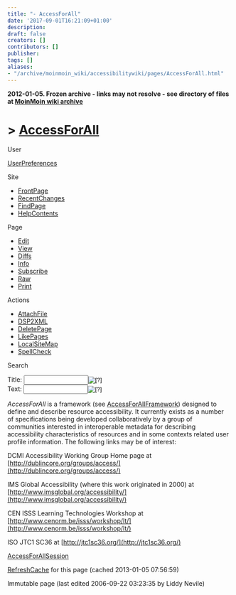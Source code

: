 ```yaml
---
title: "- AccessForAll"
date: '2017-09-01T16:21:09+01:00'
description: 
draft: false
creators: []
contributors: []
publisher: 
tags: []
aliases:
- "/archive/moinmoin_wiki/accessibilitywiki/pages/AccessForAll.html"
---
```


**2012-01-05. Frozen archive - links may not resolve - see directory of files at [MoinMoin wiki archive](/moinmoin-wiki-archive/)**

# > [AccessForAll](http://dublincore.org/accessibilitywiki/AccessForAll?action=fullsearch&value=AccessForAll&literal=1&case=1&context=40 "Click here to do a full-text search for this title")

User

 [UserPreferences](http://dublincore.org/accessibilitywiki/UserPreferences)
  

Site

- [FrontPage](http://dublincore.org/accessibilitywiki/FrontPage)
- [RecentChanges](http://dublincore.org/accessibilitywiki/RecentChanges)
- [FindPage](http://dublincore.org/accessibilitywiki/FindPage)
- [HelpContents](http://dublincore.org/accessibilitywiki/HelpContents)

Page

- [Edit](http://dublincore.org/accessibilitywiki/AccessForAll?action=edit "Edit")
- [View](http://dublincore.org/accessibilitywiki/AccessForAll "View")
- [Diffs](http://dublincore.org/accessibilitywiki/AccessForAll?action=diff "Diffs")
- [Info](http://dublincore.org/accessibilitywiki/AccessForAll?action=info "Info")
- [Subscribe](http://dublincore.org/accessibilitywiki/AccessForAll?action=subscribe "Subscribe")
- [Raw](http://dublincore.org/accessibilitywiki/AccessForAll?action=raw "Raw")
- [Print](http://dublincore.org/accessibilitywiki/AccessForAll?action=print "Print")

Actions

- [AttachFile](http://dublincore.org/accessibilitywiki/AccessForAll?action=AttachFile)
- [DSP2XML](http://dublincore.org/accessibilitywiki/AccessForAll?action=DSP2XML)
- [DeletePage](http://dublincore.org/accessibilitywiki/AccessForAll?action=DeletePage)
- [LikePages](http://dublincore.org/accessibilitywiki/AccessForAll?action=LikePages)
- [LocalSiteMap](http://dublincore.org/accessibilitywiki/AccessForAll?action=LocalSiteMap)
- [SpellCheck](http://dublincore.org/accessibilitywiki/AccessForAll?action=SpellCheck)

Search

<form method="POST" action="/accessibilitywiki/AccessForAll">
<p>
<input name="action" value="inlinesearch" type="hidden">
<input name="context" value="40" type="hidden">
Title: <input name="text_title" size="15" maxlength="50" type="text"><input src="AccessForAll_files/moin-search.png" name="button_title" alt="[?]" type="image"><br>Text: <input name="text_full" size="15" maxlength="50" type="text"><input src="AccessForAll_files/moin-search.png" name="button_full" alt="[?]" type="image">
</p>
</form>

_AccessForAll_ is a framework (see [AccessForAllFramework](http://dublincore.org/accessibilitywiki/AccessForAllFramework)) designed to define and describe resource accessibility. It currently exists as a number of specifications being developed collaboratively by a group of communities interested in interoperable metadata for describing accessibility characteristics of resources and in some contexts related user profile information. The following links may be of interest: 

DCMI Accessibility Working Group Home page at [http://dublincore.org/groups/access/](http://dublincore.org/groups/access/)

IMS Global Accessibility (where this work originated in 2000) at [http://www.imsglobal.org/accessibility/](http://www.imsglobal.org/accessibility/)

CEN ISSS Learning Technologies Workshop at [http://www.cenorm.be/isss/workshop/lt/](http://www.cenorm.be/isss/workshop/lt/)

ISO JTC1 SC36 at [http://jtc1sc36.org/](http://jtc1sc36.org/)

[AccessForAllSession](http://dublincore.org/accessibilitywiki/AccessForAllSession)

 [RefreshCache](http://dublincore.org/accessibilitywiki/AccessForAll?action=refresh&arena=Page.py&key=AccessForAll.text_html) for this page (cached 2013-01-05 07:56:59)  

Immutable page (last edited 2006-09-22 03:23:35 by Liddy Nevile)

